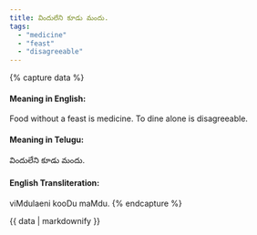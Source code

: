 ```yaml
---
title: విందులేని కూడు మందు.
tags:
  - "medicine"
  - "feast"
  - "disagreeable"
---
```


{% capture data %}
#### Meaning in English:
Food without a feast is medicine.
To dine alone is disagreeable.

#### Meaning in Telugu:
విందులేని కూడు మందు.

#### English Transliteration:
viMdulaeni kooDu maMdu.
{% endcapture %}

{{ data | markdownify }}

